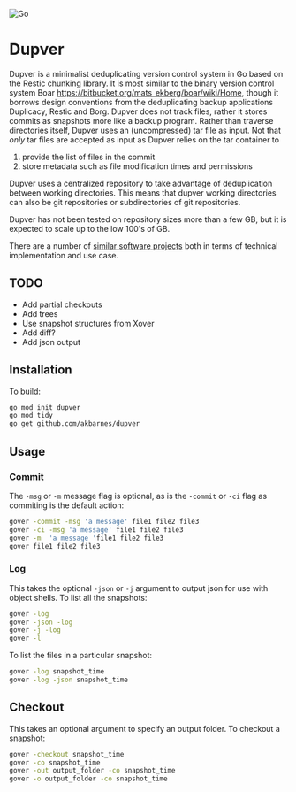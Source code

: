 ![Go](https://github.com/akbarnes/dupver/workflows/Go/badge.svg)

# Dupver
Dupver is a minimalist deduplicating version control system in Go based on 
the Restic chunking library. It is most similar to the binary
version control system Boar https://bitbucket.org/mats_ekberg/boar/wiki/Home, 
though it borrows design conventions from the deduplicating backup
applications Duplicacy, Restic and Borg.
Dupver does not track files, rather it stores commits as snapshots more like
a backup program. Rather than traverse directories itself, Dupver
uses an (uncompressed) tar file as input. Not that *only* tar files
are accepted as input as Dupver relies on the tar container to
 1. provide the list of files in the commit
 2. store metadata such as file modification times and permissions
 
Dupver uses a centralized repository to take advantage of deduplication 
between working directories. This means that dupver working 
directories can also be git repositories or subdirectories of git
repositories. 

Dupver has not been tested on repository sizes more than
a few GB, but it is expected to scale up to the low 100's of GB. 

There are a number of [similar software projects](similar-software.md) both
in terms of technical implementation and use case.

## TODO
- Add partial checkouts
- Add trees
- Use snapshot structures from Xover
- Add diff?
- Add json output

## Installation
To build:
``` bash
go mod init dupver
go mod tidy
go get github.com/akbarnes/dupver
```

## Usage

### Commit
The `-msg` or `-m` message flag is optional, as is the `-commit` or `-ci` flag as commiting is the default action:
``` bash
gover -commit -msg 'a message' file1 file2 file3
gover -ci -msg 'a message' file1 file2 file3
gover -m  'a message 'file1 file2 file3
gover file1 file2 file3
```

### Log
This takes the optional `-json` or `-j` argument to output json for use with object shells. To list all the snapshots:
``` bash
gover -log
gover -json -log
gover -j -log
gover -l
```

To list the files in a particular snapshot:
``` bash
gover -log snapshot_time
gover -log -json snapshot_time
```

## Checkout
This takes an optional argument to specify an output folder. To checkout a snapshot:
``` bash
gover -checkout snapshot_time
gover -co snapshot_time
gover -out output_folder -co snapshot_time
gover -o output_folder -co snapshot_time
```

